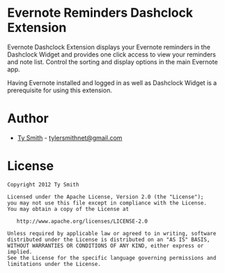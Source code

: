 Evernote Reminders Dashclock Extension
=================
Evernote Dashclock Extension displays your Evernote reminders in the Dashclock Widget and provides one click access to view your reminders and note list. Control the sorting and display options in the main Evernote app.

Having Evernote installed and logged in as well as Dashclock Widget is a prerequisite for using this extension.


Author
============

* [Ty Smith](http://tysmith.me) - <tylersmithnet@gmail.com>



License
=======

    Copyright 2012 Ty Smith

    Licensed under the Apache License, Version 2.0 (the "License");
    you may not use this file except in compliance with the License.
    You may obtain a copy of the License at

       http://www.apache.org/licenses/LICENSE-2.0

    Unless required by applicable law or agreed to in writing, software
    distributed under the License is distributed on an "AS IS" BASIS,
    WITHOUT WARRANTIES OR CONDITIONS OF ANY KIND, either express or implied.
    See the License for the specific language governing permissions and
    limitations under the License.
